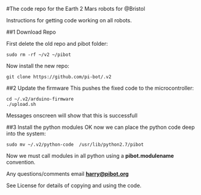
#The code repo for the Earth 2 Mars robots for @Bristol 

Instructions for getting code working on all robots.

##1 Download Repo

First delete the old repo and pibot folder:

```
sudo rm -rf ~/v2 ~/pibot 
```
Now install the new repo:
```
git clone https://github.com/pi-bot/.v2
```


##2 Update the firmware
This pushes the fixed code to the microcontroller:
```
cd ~/.v2/arduino-firmware 
./upload.sh
```
Messages onscreen will show that this is successfull

##3 Install the python modules
OK now we can place the python code deep into the system:

```
sudo mv ~/.v2/python-code  /usr/lib/python2.7/pibot
```
Now we must call modules in all python using a **pibot.modulename** convention.

Any questions/comments email **harry@pibot.org**

See License for details of copying and using the code.
